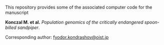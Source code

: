 This repository provides some of the associated computer code for the manuscript  

**Konczal M. et al.** _Population genomics of the critically endangered spoon-billed sandpiper_.  
  
  
Corresponding author: fyodor.kondrashov@oist.jp 
